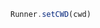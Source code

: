 <!--TITLE:Runner.setCWD()-->
<!--ABOUT:Upspark's Runner API module.-->

```javascript
Runner.setCWD(cwd)
```
